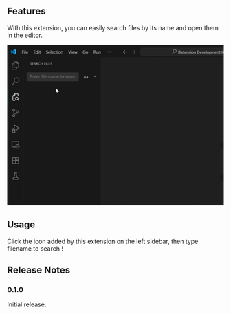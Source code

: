 ## Features

With this extension, you can easily search files by its name and open them in the editor.



![gif1](1.gif)



## Usage

Click the icon added by this extension on the left sidebar, then type filename to search !


## Release Notes

### 0.1.0

Initial release.
